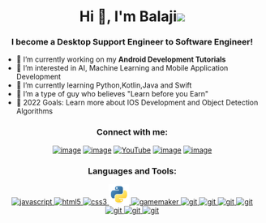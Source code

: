 <h1 align="center">Hi 👋, I'm Balaji<img height="40" src="https://cdn3.emoji.gg/emojis/6776_MelonWolf.png"></h1>
<h3 align="center">I become a Desktop Support Engineer to Software Engineer!</h3>


- 🔭 I’m currently working on my **Android Development Tutorials**
- 👀 I’m interested in AI, Machine Learning and Mobile Application Development
- 🌱 I’m currently learning Python,Kotlin,Java and Swift
- 💞️ I’m a type of guy who believes "Learn before you Earn"
- 🥅 2022 Goals: Learn more about IOS Development and Object Detection Algorithms


<h3 align="center">Connect with me:</h3>
<div align="center">
  
[![image](https://img.shields.io/badge/Twitter-1DA1F2?style=for-the-badge&logo=twitter&logoColor=white)](https://twitter.com/im_the_dark/)
[![image](https://img.shields.io/badge/Instagram-E4405F?style=for-the-badge&logo=instagram&logoColor=white)](https://www.instagram.com/i_am_the_darkwolf)
[![YouTube](https://img.shields.io/badge/YouTube-%23FF0000.svg?style=for-the-badge&logo=YouTube&logoColor=white)](https://www.youtube.com/)
[![image](https://img.shields.io/badge/Gmail-D14836?style=for-the-badge&logo=gmail&logoColor=white)](mailto:)
[![image](https://img.shields.io/badge/LinkedIn-0077B5?style=for-the-badge&logo=linkedin&logoColor=white)](https://www.linkedin.com/in/balajiguna111)
</div>


<h3 align="center">Languages and Tools:</h3>

<p align="center"> 
  <a href="https://www.javascript.com/" target="_blank"> 
    <img src="https://cdn.jsdelivr.net/gh/devicons/devicon/icons/javascript/javascript-original.svg" alt="javascript" width="40" height="40"/> 
  </a>
  <a href="https://www.w3.org/html/" target="_blank"> 
    <img src="https://cdn.jsdelivr.net/gh/devicons/devicon/icons/html5/html5-plain-wordmark.svg" alt="html5" width="40" height="40"/> 
  </a>
  <a href="https://www.w3schools.com/css/" target="_blank"> 
    <img src="https://cdn.jsdelivr.net/gh/devicons/devicon/icons/css3/css3-plain-wordmark.svg" alt="css3" width="40" height="40"/> 
  </a> 
  <a href="https://www.python.org" target="_blank"> 
    <img src="https://raw.githubusercontent.com/devicons/devicon/master/icons/python/python-original.svg" alt="python" width="40" height="40"/> 
  </a>   
   <a href="https://gamemaker.io/en" target="_blank"> 
    <img src="https://coal.gamemaker.io/sites/5d75794b3c84c70006700381/theme/images/svg/logomark.svg?1653389763" alt="gamemaker" width="40" height="40"/> 
  </a>
  <a href="https://git-scm.com/" target="_blank"> 
    <img src="https://www.vectorlogo.zone/logos/git-scm/git-scm-icon.svg" alt="git" width="40" height="40"/> 
  </a>
    <a href="https://git-scm.com/" target="_blank"> 
    <img src="https://www.vectorlogo.zone/logos/android/android-tile.svg" alt="git" width="40" height="40"/> 
  </a>
   <a href="https://git-scm.com/" target="_blank"> 
    <img src="https://www.vectorlogo.zone/logos/nodejs/nodejs-ar21.svg" alt="git" width="40" height="40"/> 
  </a>
    <a href="https://git-scm.com/" target="_blank"> 
    <img src="https://www.vectorlogo.zone/logos/kotlinlang/kotlinlang-icon.svg" alt="git" width="40" height="40"/> 
  </a>
   <a href="https://git-scm.com/" target="_blank"> 
    <img src="https://www.vectorlogo.zone/logos/jupyter/jupyter-icon.svg" alt="git" width="40" height="40"/> 
  </a>
   <a href="https://git-scm.com/" target="_blank"> 
    <img src="https://www.vectorlogo.zone/logos/swift/swift-vertical.svg" alt="git" width="40" height="40"/> 
  </a>
   <a href="https://git-scm.com/" target="_blank"> 
    <img src="https://www.vectorlogo.zone/logos/flutterio/flutterio-icon.svg" alt="git" width="40" height="40"/> 
  </a>
</p>



<!---
balajiguna/balajiguna is a ✨ special ✨ repository because its `README.md` (this file) appears on your GitHub profile.
You can click the Preview link to take a look at your changes.
--->
